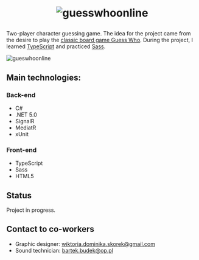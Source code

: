 # <p align="center"><img src="https://user-images.githubusercontent.com/52860350/123124502-074aab80-d448-11eb-8935-c19e64621ea0.png" alt="guesswhoonline"/></p>
Two-player character guessing game. The idea for the project came from the desire to play the <a href="https://en.wikipedia.org/wiki/Guess_Who%3F">classic board game Guess Who</a>. During the project, I learned <a href="https://www.typescriptlang.org/">TypeScript</a> and practiced <a href="https://sass-lang.com/">Sass</a>.
 
![gueswhoonline](https://user-images.githubusercontent.com/52860350/123094098-c8f3c300-d42c-11eb-99b3-48368754a398.jpg)


 ## Main technologies: 

### Back-end
 * C#
 * .NET 5.0
 * SignalR
 * MediatR
 * xUnit

### Front-end
 * TypeScript
 * Sass
 * HTML5
 
## Status
Project in progress.

## Contact to co-workers
* Graphic designer: wiktoria.dominika.skorek@gmail.com
* Sound technician: bartek.budek@op.pl
 
 


